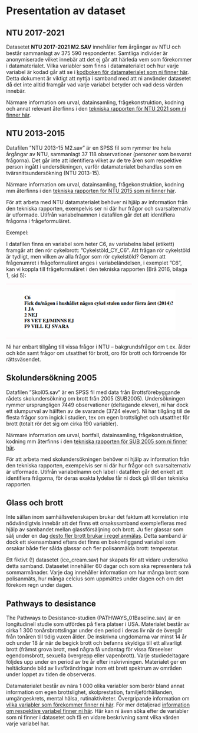 # Presentation av dataset

## NTU 2017-2021
Datasetet <b>NTU 2017-2021 M2.SAV</b> innehåller fem årgångar av NTU och består sammanlagt av 375 590 respondenter. Samtliga individer är anonymiserade vilket innebär att det ej går att härleda vem som förekommer i datamaterialet. Vilka variabler som finns i datamaterialet och hur varje variabel är kodad går att se i <a href="documents/Kodbok NTU 2017-2021.pdf">kodboken för datamaterialet som ni finner här</a>. Detta dokument är viktigt att nyttja i samband med att ni använder datasetet då det inte alltid framgår vad varje variabel betyder och vad dess värden innebär.

Närmare information om urval, datainsamling, frågekonstruktion, kodning och annat relevant återfinns i den
<a href="https://bra.se/download/18.1f8c9903175f8b2aa70111be/1633935949525/2021_Nationella_trygghetsundersokningen_2021_Teknisk_rapport.pdf">tekniska rapporten för NTU 2021 som ni finner här</a>.

## NTU 2013-2015

Datafilen ”NTU 2013-15 M2.sav” är en SPSS fil som rymmer tre hela årgångar av NTU,
sammanlagt 37 118 observationer (personer som besvarat frågorna). Det går inte att identifiera
vilket av de tre åren som respektive person ingått i undersökningen, varför datamaterialet
behandlas som en tvärsnittsundersökning (NTU 2013-15).

Närmare information om urval, datainsamling, frågekonstruktion, kodning mm återfinns i den
<a href="https://www.bra.se/download/18.779f51ff14b83989644245/1424427050948/2015_4_NTU_teknisk_ra
pport.pdf">tekniska rapporten för NTU 2015 som ni finner här</a>.

För att arbeta med NTU datamaterialet behöver ni hjälp av information från den tekniska
rapporten, exempelvis ser ni där hur frågor och svarsalternativ är utformade.
Utifrån variabelnamnen i datafilen går det att identifiera frågorna i frågeformuläret.

Exempel:

I datafilen finns en variabel som heter C6, av variabelns label (etikett) framgår att den rör
cykelbrott: ”Cykelstöld_CY_C6”. Att frågan rör cykelstöld är tydligt, men vilken av alla frågor
som rör cykelstöld? Genom att frågenumret i frågeformuläret anges i variabeländelsen, i
exemplet ”C6”, kan vi koppla till frågeformuläret i den tekniska rapporten (Brå 2016, bilaga 1,
sid 5):

<hr style="height:2px;border-width:0;color:gray;background-color:LavenderBlush">

<center><img src="images/ntu_2013.png"/></center>

<hr style="height:2px;border-width:0;color:gray;background-color:LavenderBlush">

Ni har enbart tillgång till vissa frågor i NTU – bakgrundsfrågor om t.ex. ålder och kön samt
frågor om utsatthet för brott, oro för brott och förtroende för rättsväsendet.

## Skolundersökning 2005

Datafilen ”Skol05.sav” är en SPSS fil med data från Brottsförebyggande rådets
skolundersökning om brott från 2005 (SUB2005). Undersökningen rymmer ursprungligen 7449
observationer (deltagande elever), ni har dock ett slumpurval av hälften av de svarande (3724
elever). Ni har tillgång till de flesta frågor som ingick i studien, tex om egen brottslighet och
utsatthet för brott (totalt rör det sig om cirka 190 variabler).

Närmare information om urval, bortfall, datainsamling, frågekonstruktion, kodning mm återfinns
i den <a href="https://www.bra.se/download/18.cba82f7130f475a2f180006495/1371914721887/2008_2_nationella_s
kolundersokningen.pdf">tekniska rapporten för SUB 2005 som ni finner här</a>.

För att arbeta med skolundersökningen behöver ni hjälp av information från den tekniska
rapporten, exempelvis ser ni där hur frågor och svarsalternativ är utformade. Utifrån variabelnamn och label i datafilen går det enkelt att identifiera frågorna, för deras exakta
lydelse får ni dock gå till den tekniska rapporten.

## Glass och brott
Inte sällan inom samhällsvetenskapen brukar det faktum att korrelation inte nödvändigtvis innebär att det finns ett orsakssamband exemplefieras med hjälp av sambandet mellan glassförsäljning och brott. Ju fler glassar som sälj under en dag <a href="https://slate.com/news-and-politics/2013/07/warm-weather-homicide-rates-when-ice-cream-sales-rise-homicides-rise-coincidence.html">desto fler brott brukar i regel anmälas</a>. Detta samband är dock ett skensamband efters det finns en bakomliggand variabel som orsakar både fler sålda glassar och fler polisanmälda brott: temperatur.

Ett fiktivt (!) datasetet (ice_cream.sav) har skapats för att vidare undersöka detta samband. Datasetet innehåller 60 dagar och som ska representera två sommarmånader. Varje dag innehåller information om hur många brott som polisanmäts, hur många celcius som uppmättes under dagen och om det förekom regn under dagen.

## Pathways to desistance
The Pathways to Desistance-studien (PATHWAYS_01Baseline.sav) är en longitudinell studie som utfördes på flera platser i USA. Materialet består av cirka 1 300 tonårsbrottslingar under den period i deras liv när de övergår från tonåren till tidig vuxen ålder. De inskrivna ungdomarna var minst 14 år och under 18 år när de begick brott och befanns skyldiga till ett allvarligt brott (främst grova brott, med några få undantag för vissa förseelser egendomsbrott, sexuella övergrepp eller vapenbrott). Varje studiedeltagare följdes upp under en period av tre år efter inskrivningen. Materialet ger en heltäckande bild av livsförändringar inom ett brett spektrum av områden under loppet av tiden de observeras.

Datamaterialet består av nära 1 000 olika variabler som berör bland annat information om egen brottslighet, skolprestation, familjeförhållanden, umgängeskrets, mental hälsa, rutinaktiviteter. Övergripande information om <a href="https://www.pathwaysstudy.pitt.edu/codebook/constructs.html">vilka variabler som förekommer finner ni här</a>. För mer detaljerad <a href="https://www.icpsr.umich.edu/web/NAHDAP/studies/32881/variables">information om respektive variabel finner ni här</a>. Här kan ni även söka efter de variabler som ni finner i datasetet och få en vidare beskrivning samt vilka värden varje variabel har.
